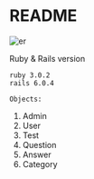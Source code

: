 # README

![er](https://user-images.githubusercontent.com/39769630/125471194-5e7da1e8-29a2-4fcd-ab82-e321fdd35d34.png)

Ruby & Rails version

    ruby 3.0.2
    rails 6.0.4

    Objects:

1.  Admin
2.  User
3.  Test
4.  Question
5.  Answer
6.  Category
